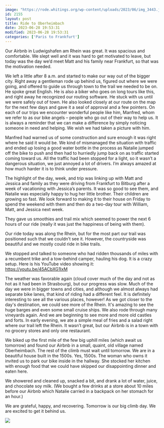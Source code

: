 ```yaml
---
image: "https://rode.whitings.org/wp-content/uploads/2023/06/img_3443.jpg"
id: 2155
layout: post
title: Ride to Oberheimbach
date: 2023-06-28 19:53:31
modified: 2023-06-28 19:53:31
categories: ['Paris to Frankfurt']
---
```



Our Airbnb in Ludwigshafen am Rhein was great. It was spacious and comfortable. We slept well and it was hard to get motivated to leave, but today was the day we’d meet Matt and his family near Frankfurt, so that was the motivation needed.




We left a little after 8 a.m. and started to make our way out of the bigger city. Right away a gentleman rode up behind us, figured out where we were going, and offered to guide us through town to the trail we needed to be on. He spoke great English. He is also a biker who goes on long tours like this, and right away he recognized our routing software. He stuck with us until we were safely out of town. He also looked closely at our route on the map for the next few days and gave it a seal of approval and a few pointers. On each of our trips we encounter wonderful people like him, Manfred, whom we refer to as our bike angels – people who go out of their way to help us. It is always a reminder that we can make a difference by simply noticing someone in need and helping. We wish we had taken a picture with him.




Manfred had warned us of some construction and sure enough it was right where he said it would be. We kind of mismanaged the situation with traffic and ended up losing a good water bottle in the process as Natalie jumped off the bike to push and then had to hurriedly jump back on as traffic started coming toward us. All the traffic had been stopped for a light, so it wasn’t a dangerous situation, we just annoyed a lot of drivers. I’m always amazed at how much harder it is to think under pressure.




The highlight of the day, week, and trip was linking up with Matt and Jessica and family as they were driving from Frankfurt to Bitburg after a week of vacationing with Jessica’s parents. It was so good to see them, and Natalie was especially happy to hug her little brother. Their children are growing so fast. We look forward to making it to their house on Friday to spend the weekend with them and then do a two-day tour with William, Matt, and Jessica next week.




They gave us smoothies and trail mix which seemed to power the next 6 hours of our ride (really it was just the happiness of being with them).




Our ride today was along the Rhein, but for the most part our trail was positioned such that we couldn’t see it. However, the countryside was beautiful and we mostly could ride in bike trails.




We stopped and talked to someone who had ridden thousands of miles with a recumbent trike and a tow-behind camper, hauling his dog. It is a crazy setup. Here is his YouTube video showing it: <https://youtu.be/45ACbXG1IxM> 




The weather was favorable again (cloud cover much of the day and not as hot as it had been in Strasbourg), but our progress was slow. Much of the day we were in bigger towns and cities, and although we almost always had separate bike lanes, that kind of riding had a different feel. It is definitely interesting to see all the various places, however! As we got closer to the day's destination, we could see more of the Rhein. It's amazing to see the huge barges and even some small cruise ships. We also rode through many vineyards again. And we are beginning to see more and more old castles and forts. In early evening, we ate a simple meal of fries and a salad right where our trail left the Rhein. It wasn’t great, but our Airbnb is in a town with no grocery stores and only one restaurant. 




We biked up the first mile of the few big uphill miles (which await us tomorrow) and found our Airbnb in a small, quaint, old village named Oberheimbach. The rest of the climb must wait until tomorrow. We are in a beautiful house built in the 1500s. Yes, 1500s. The woman who owns it invited us to park our bike inside in the hallway. She stocked her kitchen with enough food that we could have skipped our disappointing dinner and eaten here.




We showered and cleaned up, snacked a bit, and drank a lot of water, juice, and chocolate soy milk. (We bought a few drinks at a store about 10 miles before our Airbnb which Natalie carried in a backpack on her stomach for an hour.)




We are grateful, happy, and recovering. Tomorrow is our big climb day. We are excited to get it behind us.




<!-- Auto-inserted images -->
![](https://rode.whitings.org/wp-content/uploads/2023/06/img_3443.jpg)
